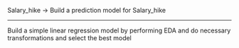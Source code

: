 Salary_hike -> Build a prediction model for Salary_hike

------------------------------------------------------------

Build a simple linear regression model by performing EDA and do necessary transformations and select the best model
